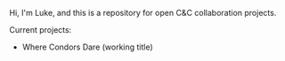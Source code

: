Hi, I'm Luke, and this is a repository for open C&C collaboration projects.

Current projects:

- Where Condors Dare (working title)
